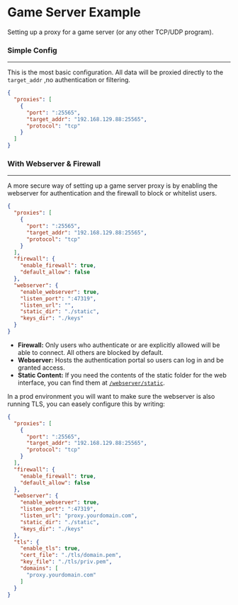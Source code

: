 # Game Server Example

Setting up a proxy for a game server (or any other TCP/UDP program).



### Simple Config
---

This is the most basic configuration. All data will be proxied directly to the `target_addr` ,no authentication or filtering.

```json
{
  "proxies": [
    {
      "port": ":25565",
      "target_addr": "192.168.129.88:25565",
      "protocol": "tcp"
    }
  ]
}
```




### With Webserver & Firewall
---

A more secure way of setting up a game server proxy is by enabling the webserver for authentication and the firewall to block or whitelist users.

```json
{
  "proxies": [
    {
      "port": ":25565",
      "target_addr": "192.168.129.88:25565",
      "protocol": "tcp"
    }
  ],
  "firewall": {
    "enable_firewall": true,
    "default_allow": false
  },
  "webserver": {
    "enable_webserver": true,
    "listen_port": ":47319",
    "listen_url": "",
    "static_dir": "./static",
    "keys_dir": "./keys"
  }
}
```

- **Firewall:** Only users who authenticate or are explicitly allowed will be able to connect. All others are blocked by default.
- **Webserver:** Hosts the authentication portal so users can log in and be granted access.
- **Static Content:** If you need the contents of the static folder for the web interface, you can find them at [`/webserver/static`](../webserver/static).

In a prod environment you will want to make sure the webserver is also running TLS, you can easely configure this by writing:

```json
{
  "proxies": [
    {
      "port": ":25565",
      "target_addr": "192.168.129.88:25565",
      "protocol": "tcp"
    }
  ],
  "firewall": {
    "enable_firewall": true,
    "default_allow": false
  },
  "webserver": {
    "enable_webserver": true,
    "listen_port": ":47319",
    "listen_url": "proxy.yourdomain.com",
    "static_dir": "./static",
    "keys_dir": "./keys"
  },
  "tls": {
    "enable_tls": true,
    "cert_file": "./tls/domain.pem",
    "key_file": "./tls/priv.pem",
    "domains": [
      "proxy.yourdomain.com"
    ]
  }
}
```